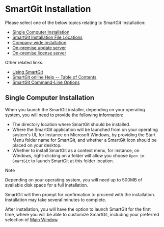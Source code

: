 # SmartGit Installation

Please select one of the below topics relating to SmartGit Installation:

- [Single Computer Installation](#single-computer-installation)
- [SmartGit Installation File Locations](Installation-and-Files.md)
- [Company-wide installation](Company-wide-installation.md)
- [On-premise update server](On-premise-update-server.md)
- [On-premise license server](On-premise-license-server.md)

Other related links:
- [Using SmartGit](../GUI/index.md)
- [SmartGit online Help -- Table of Contents](../index.md)
- [SmartGit Command-Line Options](../GUI/Command-Line-Options.md)

## Single Computer Installation

When you launch the SmartGit installer, depending on your operating system, you will need to provide the following information:
- The directory location where SmartGit should be installed.
- Where the SmartGit application will be launched from on your operating system's UI, for instance on Microsoft Windows, by providing the Start Menu folder name for SmartGit, and whether a SmartGit Icon should be placed on your desktop.
- Whether to install SmartGit as a context menu, for instance, on Windows, right-clicking on a folder will allow you choose `Open in SmartGit` to launch SmartGit at this folder location.

> [!NOTE]
> Depending on your operating system, you will need up to 500MB of available disk space for a full installation.

SmartGit will then prompt for confirmation to proceed with the installation.
Installation may take several minutes to complete.

After installation, you will have the option to launch SmartGit for the first time, where you will be able to customize SmartGit, including your preferred selection of [Main Window](../GUI/Main-Windows.md).
